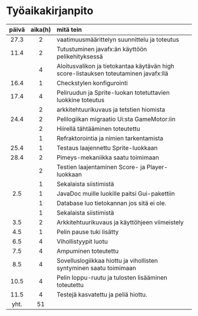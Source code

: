 # Työaikakirjanpito

 päivä | aika(h) | mitä tein  |
| :----:|:-----:| :-----|
| 27.3  | 2    | vaatimuusmäärittelyn suunnittelu ja toteutus|
| 11.4  | 2    | Tutustuminen javafx:än käyttöön pelikehityksessä|
|       | 4    | Aloitusvalikon ja tietokantaa käytävän high score-listauksen toteutaminen javafx:llä|
| 16.4  | 1    | Checkstylen konfigurointi
| 17.4  | 4    | Peliruudun ja Sprite-luokan totetuttavien luokkine toteutus
|       | 2    | arkkitehtuurikuvaus ja tetstien hiomista
| 24.4  | 2    | Pelilogiikan migraatio Ui:sta GameMotor:iin
|       | 2    | Hiirellä tähtääminen toteutettu
|       | 1    | Refraktorointia ja nimien tarkentamista
| 25.4  | 1    | Testaus laajennettu Sprite-luokkaan
| 28.4  | 2    | Pimeys-mekaniikka saatu toimimaan
|       | 2    | Testien laajentaminen Score- ja Player-luokkaan
|       | 1    | Sekalaista siistimistä
|  2.5  | 1    | JavaDoc muille luokille paitsi Gui-pakettiin
|       | 1    | Database luo tietokannan jos sitä ei ole.
|       | 1    | Sekalaista siistimistä
| 3.5   | 2    | Arkkitehtuurikuvaus ja käyttöhjeen viimeistely
| 4.5   | 1    | Pelin pause tuki lisätty
| 6.5   | 4    | Vihollistyypit luotu
| 7.5   | 4    | Ampuminen toteutettu
| 8.5   | 4    | Sovelluslogiikkaa hiottu ja vihollisten syntyminen saatu toimimaan
| 10.5  | 4    | Pelin loppu-ruutu ja tulosten lisääminen toteutettu 
| 11.5  | 4    | Testejä kasvatettu ja peliä hiottu.
| yht.  | 51   |  |
